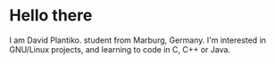 <h1>Hello there</h1>
<p>
  I am David Plantiko. student from Marburg, Germany. I'm interested in GNU/Linux projects, and learning to code in C, C++ or Java.
</p>
  
<!---
dplantiko/dplantiko is a ✨ special ✨ repository because its `README.md` (this file) appears on your GitHub profile.
You can click the Preview link to take a look at your changes.
--->
